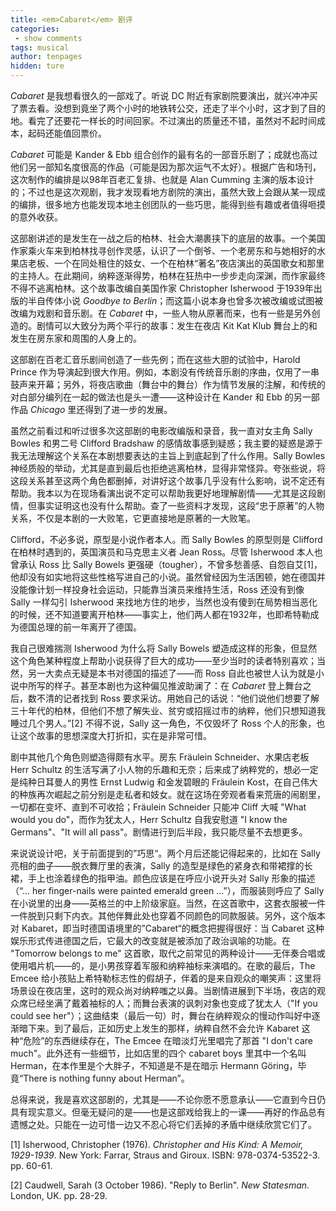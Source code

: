 ```yaml
---
title: <em>Cabaret</em> 剧评
categories:
 - show comments
tags: musical
author: tenpages
hidden: ture
---
```


*Cabaret* 是我想看很久的一部戏了。听说 DC 附近有家剧院要演出，就兴冲冲买了票去看。没想到竟坐了两个小时的地铁转公交，还走了半个小时，这才到了目的地。看完了还要花一样长的时间回家。不过演出的质量还不错，虽然对不起时间成本，起码还能值回票价。

<!--more-->

*Cabaret* 可能是 Kander & Ebb 组合创作的最有名的一部音乐剧了；成就也高过他们另一部知名度很高的作品（可能是因为那次运气不太好）。根据广告和场刊，这次制作的编排是以98年百老汇复排、也就是 Alan Cumming 主演的版本设计的；不过也是这次观剧，我才发现看地方剧院的演出，虽然大致上会跟从某一现成的编排，很多地方也能发现本地主创团队的一些巧思，能得到些有趣或者值得咂摸的意外收获。

这部剧讲述的是发生在一战之后的柏林、社会大潮裹挟下的底层的故事。一个美国作家乘火车来到柏林找寻创作灵感，认识了一个倒爷、一个老房东和与她相好的水果店老板、一个在同处租住的妓女、一个在柏林“著名”夜店演出的英国歌女和那里的主持人。在此期间，纳粹逐渐得势，柏林在狂热中一步步走向深渊，而作家最终不得不逃离柏林。这个故事改编自美国作家 Christopher Isherwood 于1939年出版的半自传体小说 *Goodbye to Berlin*；而这篇小说本身也曾多次被改编或试图被改编为戏剧和音乐剧。在 *Cabaret* 中，一些人物从原著而来，也有一些是另外创造的。剧情可以大致分为两个平行的故事：发生在夜店 Kit Kat Klub 舞台上的和发生在房东家和周围的人身上的。

这部剧在百老汇音乐剧间创造了一些先例；而在这些大胆的试验中，Harold Prince 作为导演起到很大作用。例如，本剧没有传统音乐剧的序曲，仅用了一串鼓声来开幕；另外，将夜店歌曲（舞台中的舞台）作为情节发展的注解，和传统的对白部分编列在一起的做法也是头一遭——这种设计在 Kander 和 Ebb 的另一部作品 *Chicago* 里还得到了进一步的发展。

虽然之前看过和听过很多次这部剧的电影改编版和录音，我一直对女主角 Sally Bowles 和男二号 Clifford Bradshaw 的感情故事感到疑惑；我主要的疑惑是源于我无法理解这个关系在本剧想要表达的主旨上到底起到了什么作用。Sally Bowles 神经质般的举动，尤其是直到最后也拒绝逃离柏林，显得非常怪异。夸张些说，将这段关系甚至这两个角色都删掉，对讲好这个故事几乎没有什么影响，说不定还有帮助。我本以为在现场看演出说不定可以帮助我更好地理解剧情——尤其是这段剧情，但事实证明这也没有什么帮助。查了一些资料才发现，这段“忠于原著”的人物关系，不仅是本剧的一大败笔，它更直接地是原著的一大败笔。

Clifford，不必多说，原型是小说作者本人。而 Sally Bowles 的原型则是 Clifford 在柏林时遇到的，英国演员和马克思主义者 Jean Ross。尽管 Isherwood 本人也曾承认 Ross 比 Sally Bowels 更强硬（tougher），不曾多愁善感、自怨自艾[1]，他却没有如实地将这些性格写进自己的小说。虽然曾经因为生活困顿，她在德国并没能像计划一样投身社会运动，只能靠当演员来维持生活，Ross 还没有到像 Sally 一样勾引 Isherwood 来找地方住的地步，当然也没有傻到在局势相当恶化的时候，还不知道要离开柏林——事实上，他们两人都在1932年，也即希特勒成为德国总理的前一年离开了德国。

我自己很难揣测 Isherwood 为什么将 Sally Bowels 塑造成这样的形象，但显然这个角色某种程度上帮助小说获得了巨大的成功——至少当时的读者特别喜欢；当然，另一大卖点无疑是本书对德国的描述了——而 Ross 自此也被世人认为就是小说中所写的样子。甚至本剧也为这种偏见推波助澜了：在 *Cabaret* 登上舞台之后，数不清的记者找到 Ross 要求采访。用她自己的话说：“他们说他们想要了解三十年代的柏林，但他们不想了解失业、贫穷或招摇过市的纳粹，他们只想知道我睡过几个男人。”[2] 不得不说，Sally 这一角色，不仅毁坏了 Ross 个人的形象，也让这个故事的思想深度大打折扣，实在是非常可惜。

剧中其他几个角色则塑造得颇有水平。房东 Fräulein Schneider、水果店老板 Herr Schultz 的生活写满了小人物的乐趣和无奈；后来成了纳粹党的，想必一定是纯种日耳曼人的男性 Ernst Ludwig 和金发碧眼的 Fräulein Kost，在自己伟大的种族再次崛起之前分别是走私者和妓女。就在这场在旁观者看来荒唐的闹剧里，一切都在变坏、直到不可收拾；Fräulein Schneider 只能冲 Cliff 大喊 "What would you do"，而作为犹太人，Herr Schultz 自我安慰道 "I know the Germans"、"It will all pass"。剧情进行到后半段，我只能尽量不去想更多。

来说说设计吧，关于前面提到的”巧思“。两个月后还能记得起来的，比如在 Sally 亮相的曲子——脱衣舞厅里的表演，Sally 的造型是绿色的紧身衣和带裙撑的长裙，手上也涂着绿色的指甲油。颜色应该是在呼应小说开头对 Sally 形象的描述（“... her finger-nails were painted emerald green ...”），而服装则呼应了 Sally 在小说里的出身——英格兰的中上阶级家庭。当然，在这首歌中，这套衣服被一件一件脱到只剩下内衣。其他伴舞此处也穿着不同颜色的同款服装。另外，这个版本对 Kabaret，即当时德国语境里的”Cabaret“的概念把握得很好：当 Cabaret 这种娱乐形式传进德国之后，它最大的改变就是被添加了政治讽喻的功能。在 "Tomorrow belongs to me" 这首歌，取代之前常见的两种设计——无伴奏合唱或使用唱片机——的，是小男孩穿着军服和纳粹袖标来演唱的。在歌的最后，The Emcee 给小孩贴上希特勒标志性的假胡子，伴着的是来自观众的嘲笑声：这里将场景设在夜店里，这时的观众尚对纳粹嗤之以鼻。当剧情进展到下半场，夜店的观众席已经坐满了戴着袖标的人；而舞台表演的讽刺对象也变成了犹太人（"If you could see her"）；这曲结束（最后一句）时，舞台在纳粹观众的慢动作叫好中逐渐暗下来。到了最后，正如历史上发生的那样，纳粹自然不会允许 Kabaret 这种“危险”的东西继续存在，The Emcee 在暗淡灯光里唱完了那首 "I don't care much"。此外还有一些细节，比如店里的四个 cabaret boys 里其中一个名叫 Herman，在本作里是个大胖子，不知道是不是在暗示 Hermann Göring，毕竟“There is nothing funny about Herman”。

总得来说，我是喜欢这部剧的，尤其是——不论你愿不愿意承认——它直到今日仍具有现实意义。但毫无疑问的是——也是这部戏给我上的一课——再好的作品总有遗憾之处。只能在一边可惜一边又不忍心将它们丢掉的矛盾中继续欣赏它们了。

[1] Isherwood, Christopher (1976). *Christopher and His Kind: A Memoir, 1929-1939*. New York: Farrar, Straus and Giroux. ISBN: 978-0374-53522-3. pp. 60-61.

[2] Caudwell, Sarah (3 October 1986). "Reply to Berlin". *New Statesman*. London, UK. pp. 28-29.

